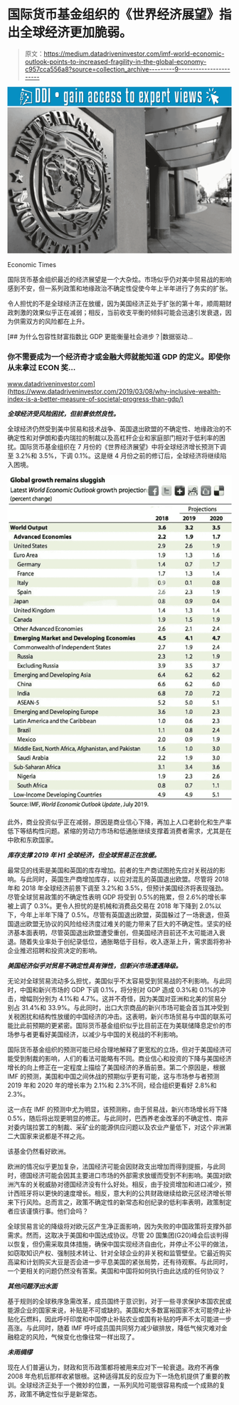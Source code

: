 # 国际货币基金组织的《世界经济展望》指出全球经济更加脆弱。

> 原文：<https://medium.datadriveninvestor.com/imf-world-economic-outlook-points-to-increased-fragility-in-the-global-economy-c957cca556a8?source=collection_archive---------9----------------------->

[![](img/15cdd74b8ab5fa2b18953022c7e57bf8.png)](http://www.track.datadriveninvestor.com/1B9E)![](img/91cdde270011a46725c0ecd99667f042.png)

Economic Times

国际货币基金组织最近的经济展望是一个大杂烩。市场似乎仍对美中贸易战的影响感到不安，但一系列政策和地缘政治不确定性促使今年上半年进行了务实的扩张。

令人担忧的不是全球经济正在放缓，因为美国经济正处于扩张的第十年，顺周期财政刺激的效果似乎正在减弱；相反，当前收支平衡的倾斜可能会迅速引发衰退，因为供需双方的风险都在上升。

[](https://www.datadriveninvestor.com/2019/03/08/why-inclusive-wealth-index-is-a-better-measure-of-societal-progress-than-gdp/) [## 为什么包容性财富指数比 GDP 更能衡量社会进步？|数据驱动…

### 你不需要成为一个经济奇才或金融大师就能知道 GDP 的定义。即使你从未拿过 ECON 奖…

www.datadriveninvestor.com](https://www.datadriveninvestor.com/2019/03/08/why-inclusive-wealth-index-is-a-better-measure-of-societal-progress-than-gdp/) 

***全球经济受风险困扰，但前景依然良性。***

全球经济仍然受到美中贸易和技术战争、英国退出欧盟的不确定性、地缘政治的不确定性和对伊朗和委内瑞拉的制裁以及高杠杆企业和家庭部门相对于低利率的困扰。国际货币基金组织在 7 月份的《世界经济展望》中将全球经济增长预测下调至 3.2%和 3.5%，下调 0.1%。这是继 4 月份之前的修订后，全球经济将继续陷入困境。

![](img/16b67d4d0721a1773602b6e320b44bf6.png)

此外，商业投资似乎正在减弱，原因是商业信心下降，再加上人口老龄化和生产率低下等结构性问题。紧缩的劳动力市场和低通胀继续支撑着消费者需求，尤其是在中欧和东欧国家。

***库存支撑 2019 年 H1 全球经济，但全球贸易正在放缓。***

最常见的线索是美国和英国的库存增加。前者的生产商试图抢先应对关税战的影响。与此同时，英国生产商增加库存，以应对混乱的英国退出欧盟。尽管将 2018 年和 2018 年全球经济前景下调至 3.2%和 3.5%，但预计美国经济将表现强劲。尽管全球贸易政策的不确定性表明 GDP 将受到 0.5%的拖累，但 2.6%的增长率被上调了 0.3%。更令人担忧的是机械和消费品交易在 2018 年下降到 2.0%以下，今年上半年下降了 0.5%。尽管有英国退出欧盟，英国躲过了一场衰退，但英国退出欧盟无协议的风险给经济度过难关的能力带来了巨大的不确定性。坚实的经济基本面表明，尽管英国退出欧盟遭受重创，但美国经济目前还不太可能进入衰退。随着失业率处于创纪录低位，通胀略低于目标，收入逐渐上升，需求面将弥补企业推迟招聘和投资决定的影响。

***美国经济似乎对贸易不确定性具有弹性，但新兴市场遭遇降级。***

无论对全球贸易流动多么担忧，美国似乎不太容易受到贸易战的不利影响。与此同时，中国和新兴市场的 GDP 下调 0.1%，将分别对 GDP 造成 0.3%和 0.1%的冲击，增幅则分别为 4.1%和 4.7%。这并不奇怪，因为美国对亚洲和北美的贸易分别占 31.4%和 33.9%。与此同时，出口大宗商品的新兴市场可能会首当其冲受到关税困扰和结构性放缓的中国经济的冲击。这表明，新兴市场贸易与中国的联系可能比此前预期的更紧密。国际货币基金组织似乎比目前正在为美联储降息定价的市场参与者更看好美国经济，以减少与中国的关税战的不利影响。

国际货币基金组织的预测可能已经合理地解释了更宽松的立场，但对于美国经济可能受到制裁的影响，人们的看法可能略有不同。商业信心和投资的下降与美国经济增长的向上修正在一定程度上描绘了美国经济的矛盾前景。第二个原因是，根据 IMF 的预测，美国和中国之间休战的预期似乎更有可能，这与市场参与者预测 2019 年和 2020 年的增长率为 2.1%和 2.3%不同，经合组织更看好 2.8%和 2.3%。

这一点在 IMF 的预测中尤为明显，该预测称，由于贸易战，新兴市场增长将下降 0.5%，随后将出现更明显的修正。与此同时，巴西养老金改革的不确定性、南非对委内瑞拉罢工的制裁、采矿业的能源供应问题以及农业产量低下，对这个非洲第二大国家来说都是不祥之兆。

该基金仍然看好欧洲。

欧洲的情况似乎更加复杂，法国经济可能会因财政支出增加而得到提振，与此同时，德国经济可能会因其主要进口市场的外部需求放缓而受到不利影响。美国对欧洲汽车的关税威胁对德国经济没有什么好处。相反，由于投资增加和进口减少，预计西班牙将以更快的速度增长。相反，意大利的公共财政继续给欧元区经济增长带来下行风险。总而言之，政策不确定性的新常态和创纪录的低利率表明，政策制定者应该谨慎行事。他们会吗？

全球贸易言论的降级将对欧元区产生净正面影响，因为失败的中国政策将支撑外部需求。然而，这取决于美国和中国达成协议。尽管 20 国集团(G20)峰会后谈判得以恢复，但仍需采取具体措施，确保中国实现经济自由化，并停止不公平的做法，如窃取知识产权、强制技术转让、针对全球企业的非关税和监管壁垒。它最近购买高粱和计划购买大豆是否会进一步平息美国的紧张局势，还有待观察。与此同时，一个更相关的问题仍然没有答案。美国和中国将如何执行由此达成的任何协议？

***其他问题浮出水面***

基于规则的全球秩序急需改革，成员国终于意识到，对于一些寻求保护本国农民或能源企业的国家来说，补贴是不可或缺的。美国和大多数富裕国家不太可能停止补贴化石燃料，因此呼吁印度和中国停止补贴农业或国有补贴的呼声不太可能进一步高涨。与此同时，随着 IMF 呼吁成员国共同努力减少碳排放，降低气候灾难对金融稳定的风险，气候变化也像往常一样出现了。

***未雨绸缪***

现在人们普遍认为，财政和货币政策都将被用来应对下一轮衰退。政府不再像 2008 年危机后那样收紧银根。这种适得其反的反应为下一场危机提供了重要的教训。全球经济正处于一个微妙的位置，一系列风险可能很容易构成一个成熟的复苏，政策不确定性似乎是新常态。